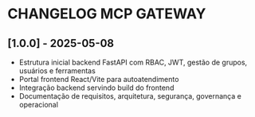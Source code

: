 # CHANGELOG MCP GATEWAY

## [1.0.0] - 2025-05-08
- Estrutura inicial backend FastAPI com RBAC, JWT, gestão de grupos, usuários e ferramentas
- Portal frontend React/Vite para autoatendimento
- Integração backend servindo build do frontend
- Documentação de requisitos, arquitetura, segurança, governança e operacional
